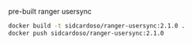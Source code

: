 pre-built ranger usersync

```bash
docker build -t sidcardoso/ranger-usersync:2.1.0 .
docker push sidcardoso/ranger-usersync:2.1.0
```
